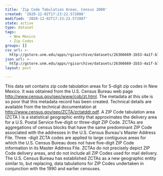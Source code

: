 ```yaml
---
title: 'Zip Code Tabulation Areas, Census 2000'
created: '2020-12-02T17:23:22.572080'
modified: '2020-12-02T17:23:22.572087'
state: active
type: dataset
tags:
  - New Mexico
  - Zip Codes
groups: []
csv_url: >-
  http://gstore.unm.edu/apps/rgisarchive/datasets/26366669-1b53-4a1f-b7ec-a61e8878eb2a/zcta00shp.derived.csv
json_url: >-
  http://gstore.unm.edu/apps/rgisarchive/datasets/26366669-1b53-4a1f-b7ec-a61e8878eb2a/zcta00shp.derived.json
layout: post

---
```

This data set contains zip code tabulation areas for 5-digit zip codes in New Mexico. It was obtained from the U.S. Census Bureau web page http://www.census.gov/geo/www/cob/zt.html.
The metadata at this site is so poor that this metadata record has been created. Technical details are available from the technical documentation at http://www.census.gov/geo/ZCTA/zctatddr.pdf. A ZIP Code tabulation area (ZCTA ) is a statistical geographic entity that approximates the delivery area for a U.S. Postal Service five-digit or three-digit ZIP Code. ZCTAs are aggregations of census blocks that have the same predominant ZIP Code associated with the addresses in the U.S. Census Bureau's Master Address File. Three -digit ZCTA codes are applied to large contiguous areas for which the U.S. Census Bureau does not have five-digit ZIP Code information in its Master Address File. ZCTAs do not precisely depict ZIP Code delivery areas, and do not include all ZIP Codes used for mail delivery. The U.S. Census Bureau has established ZCTAs as a new geographic entity similar to, but replacing, data tabulations for ZIP Codes undertaken in conjunction with the 1990 and earlier censuses.
